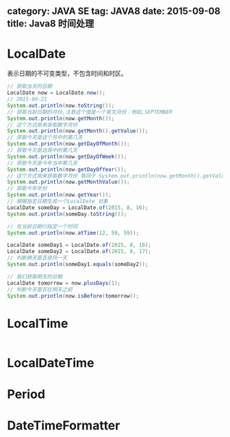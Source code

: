 category: JAVA SE
tag: JAVA8
date: 2015-09-08
title: Java8 时间处理
---

# LocalDate
表示日期的不可变类型，不包含时间和时区。
```java
// 获取当天的日期
LocalDate now = LocalDate.now();
// 2015-09-21
System.out.println(now.toString());
// 获取当前日期的月份,注意这个值是一个英文月份：例如,SEPTEMBER
System.out.println(now.getMonth());
// 这个方式用来获取数字月份
System.out.println(now.getMonth().getValue());
// 获取今天是这个月中的第几天
System.out.println(now.getDayOfMonth());
// 获取今天是这周中的第几天
System.out.println(now.getDayOfWeek());
// 获取今天是今年当中第几天
System.out.println(now.getDayOfYear());
// 这个方式用来获取数字月份 等同于 System.out.println(now.getMonth().getValue());
System.out.println(now.getMonthValue());
// 获取今年年份
System.out.println(now.getYear());
// 根据指定日期生成一个LocalDate 对象
LocalDate someDay = LocalDate.of(2015, 8, 16);
System.out.println(someDay.toString());

// 在当前日期行指定一个时间
System.out.println(now.atTime(12, 59, 59));

LocalDate someDay1 = LocalDate.of(2015, 8, 16);
LocalDate someDay2 = LocalDate.of(2015, 8, 17);
// 判断俩天是否是同一天
System.out.println(someDay1.equals(someDay2));

// 我们获取明天的日期
LocalDate tomorrow = now.plusDays(1);
// 判断今天是否在明天之前
System.out.println(now.isBefore(tomorrow));
```

# LocalTime
```java

```

# LocalDateTime

# Period

# DateTimeFormatter